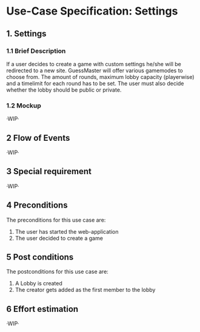 # Use-Case Specification: Settings

## 1. Settings

### 1.1 Brief Description

If a user decides to create a game with custom settings he/she will be redirected to a new site. GuessMaster will offer various gamemodes to choose from. The amount of rounds, maximum lobby capacity (playerwise) and a timelimit for each round has to be set. The user must also decide whether the lobby should be public or private.

### 1.2 Mockup

·WIP·

## 2 Flow of Events

·WIP·

## 3 Special requirement 

·WIP·

## 4 Preconditions

The preconditions for this use case are:

  1. The user has started the web-application
  2. The user decided to create a game

## 5 Post conditions

The postconditions for this use case are:

  1. A Lobby is created
  2. The creator gets added as the first member to the lobby

## 6 Effort estimation 

·WIP·
